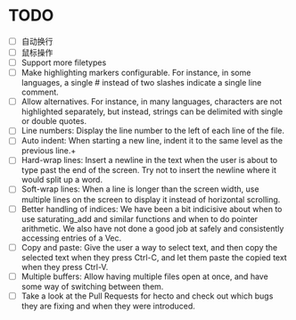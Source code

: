 # TODO

-   [ ] 自动换行
-   [ ] 鼠标操作
-   [ ] Support more filetypes
-   [ ] Make highlighting markers configurable. For instance, in some languages, a single # instead of two slashes indicate a single line comment.
-   [ ] Allow alternatives. For instance, in many languages, characters are not highlighted separately, but instead, strings can be delimited with single or double quotes.
-   [ ] Line numbers: Display the line number to the left of each line of the file.
-   [ ] Auto indent: When starting a new line, indent it to the same level as the previous line.+
-   [ ] Hard-wrap lines: Insert a newline in the text when the user is about to type past the end of the screen. Try not to insert the newline where it would split up a word.
-   [ ] Soft-wrap lines: When a line is longer than the screen width, use multiple lines on the screen to display it instead of horizontal scrolling.
-   [ ] Better handling of indices: We have been a bit indicisive about when to use saturating_add and similar functions and when to do pointer arithmetic. We also have not done a good job at safely and consistently accessing entries of a Vec.
-   [ ] Copy and paste: Give the user a way to select text, and then copy the selected text when they press Ctrl-C, and let them paste the copied text when they press Ctrl-V.
-   [ ] Multiple buffers: Allow having multiple files open at once, and have some way of switching between them.
-   [ ] Take a look at the Pull Requests for hecto and check out which bugs they are fixing and when they were introduced.
